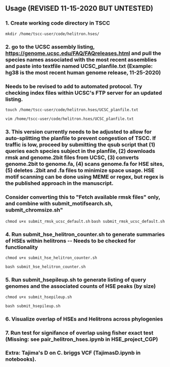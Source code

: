 ## Usage (REVISED 11-15-2020 BUT UNTESTED)
### 1. Create working code directory in TSCC
```mkdir /home/tscc-user/code/helitron.hses/```
### 2. go to the UCSC assembly listing, https://genome.ucsc.edu/FAQ/FAQreleases.html and pull the species names associated with the most recent assemblies and paste into textfile named UCSC_planfile.txt (Example: hg38 is the most recent human genome release, 11-25-2020)
### Needs to be revised to add to automated protocol. Try checking index files within UCSC's FTP server for an updated listing.
```touch /home/tscc-user/code/helitron.hses/UCSC_planfile.txt```

```vim /home/tscc-user/code/helitron.hses/UCSC_planfile.txt```
### 3. This version currently needs to be adjusted to allow for auto-splitting the planfile to prevent congestion of TSCC. If traffic is low, proceed by submitting the qsub script that (1) queries each species subject in the planfile, (2) downloads rmsk and genome.2bit files from UCSC, (3) converts genome.2bit to genome.fa, (4) scans genome.fa for HSE sites, (5) deletes .2bit and .fa files to minimize space usage. HSE motif scanning can be done using MEME or regex, but regex is the published approach in the manuscript.
### Consider converting this to "Fetch available rmsk files" only, and combine with submit_motifsearch.sh, submit_chromsize.sh"
```chmod u+x submit_rmsk_ucsc_default.sh```
```bash submit_rmsk_ucsc_default.sh```
### 4. Run submit_hse_helitron_counter.sh to generate summaries of HSEs within helitrons -- Needs to be checked for functionality
```chmod u+x submit_hse_helitron_counter.sh```

```bash submit_hse_helitron_counter.sh``` 
### 5. Run submit_hsepileup.sh to generate listing of query genomes and the associated counts of HSE peaks (by size)
```chmod u+x submit_hsepileup.sh```

```bash submit_hsepileup.sh``` 
### 6. Visualize overlap of HSEs and Helitrons across phylogenies
### 7. Run test for signifance of overlap using fisher exact test (Missing: see pair_helitron_hses.ipynb in HSE_project_CGP)
### Extra: Tajima's D on C. briggs VCF (TajimasD.ipynb in notebooks).